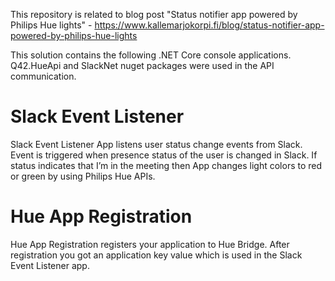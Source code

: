 This repository is related to blog post "Status notifier app powered by Philips Hue lights" - https://www.kallemarjokorpi.fi/blog/status-notifier-app-powered-by-philips-hue-lights

This solution contains the following .NET Core console applications. Q42.HueApi and SlackNet nuget packages were used in the API communication.

# Slack Event Listener
Slack Event Listener App listens user status change events from Slack. Event is triggered when presence status of the user is changed in Slack. If status indicates that I’m in the meeting then App changes light colors to red or green by using Philips Hue APIs.

# Hue App Registration
Hue App Registration registers your application to Hue Bridge. After registration you got an application key value which is used in the Slack Event Listener app.
